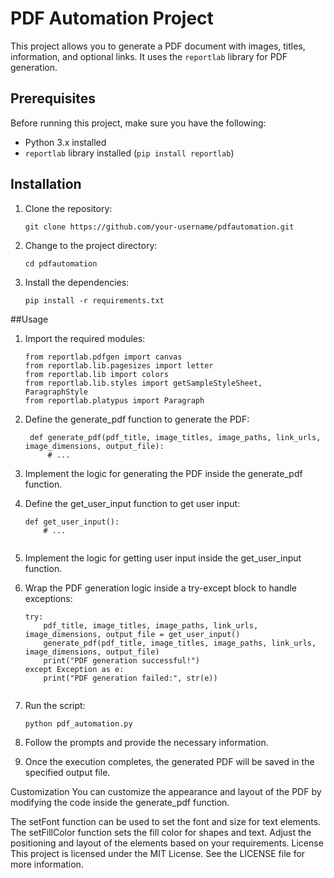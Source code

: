 # PDF Automation Project

This project allows you to generate a PDF document with images, titles, information, and optional links. It uses the `reportlab` library for PDF generation.

## Prerequisites

Before running this project, make sure you have the following:

- Python 3.x installed
- `reportlab` library installed (`pip install reportlab`)

## Installation

1. Clone the repository:

   ```shell
   git clone https://github.com/your-username/pdfautomation.git
   
2. Change to the project directory:
    ```shell
    cd pdfautomation
    
3. Install the dependencies:
    ```shell 
    pip install -r requirements.txt

##Usage

1. Import the required modules:
    ```shell
    from reportlab.pdfgen import canvas
    from reportlab.lib.pagesizes import letter
    from reportlab.lib import colors
    from reportlab.lib.styles import getSampleStyleSheet, ParagraphStyle
    from reportlab.platypus import Paragraph
    
2. Define the generate_pdf function to generate the PDF:
   ```shell
    def generate_pdf(pdf_title, image_titles, image_paths, link_urls, image_dimensions, output_file):
        # ...
3. Implement the logic for generating the PDF inside the generate_pdf function.

4. Define the get_user_input function to get user input:

    ```shell
    def get_user_input():
        # ...
        
5. Implement the logic for getting user input inside the get_user_input function.

6. Wrap the PDF generation logic inside a try-except block to handle exceptions:

    ```shell
    try:
        pdf_title, image_titles, image_paths, link_urls, image_dimensions, output_file = get_user_input()
        generate_pdf(pdf_title, image_titles, image_paths, link_urls, image_dimensions, output_file)
        print("PDF generation successful!")
    except Exception as e:
        print("PDF generation failed:", str(e))
        
7. Run the script:
    ```shell
    python pdf_automation.py
8. Follow the prompts and provide the necessary information.

9. Once the execution completes, the generated PDF will be saved in the specified output file.

Customization
You can customize the appearance and layout of the PDF by modifying the code inside the generate_pdf function.

The setFont function can be used to set the font and size for text elements.
The setFillColor function sets the fill color for shapes and text.
Adjust the positioning and layout of the elements based on your requirements.
License
This project is licensed under the MIT License. See the LICENSE file for more information.
  
